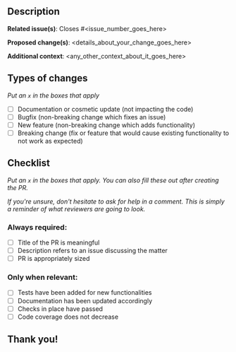 ## Description

**Related issue(s)**: Closes #<issue_number_goes_here>

**Proposed change(s)**: <details_about_your_change_goes_here>

**Additional context**: <any_other_context_about_it_goes_here>

## Types of changes
_Put an `x` in the boxes that apply_

- [ ] Documentation or cosmetic update (not impacting the code)
- [ ] Bugfix (non-breaking change which fixes an issue)
- [ ] New feature (non-breaking change which adds functionality)
- [ ] Breaking change (fix or feature that would cause existing functionality to not work as expected)

## Checklist
_Put an `x` in the boxes that apply. You can also fill these out after creating the PR._

_If you're unsure, don't hesitate to ask for help in a comment.
This is simply a reminder of what reviewers are going to look._

### Always required:
- [ ] Title of the PR is meaningful
- [ ] Description refers to an issue discussing the matter
- [ ] PR is appropriately sized
### Only when relevant:
- [ ] Tests have been added for new functionalities
- [ ] Documentation has been updated accordingly
- [ ] Checks in place have passed
- [ ] Code coverage does not decrease

## Thank you!